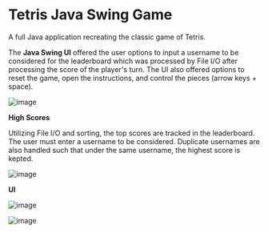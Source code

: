 # Tetris Java Swing Game
A full Java application recreating the classic game of Tetris.

The **Java Swing UI** offered the user options to input a username to be considered for the leaderboard which was processed by File I/O after processing the score of the player's turn. The UI also offered options to reset the game, open the instructions, and control the pieces (arrow keys + space).

![image](https://user-images.githubusercontent.com/79131282/133379587-9c240b0a-a0e0-45bf-9e86-2aa360b41fe9.png)

**High Scores**

Utilizing File I/O and sorting, the top scores are tracked in the leaderboard. The user must enter a username to be considered. Duplicate usernames are also handled such that under the same username, the highest score is kepted.

![image](https://user-images.githubusercontent.com/79131282/133379612-f3a09fb6-55e3-4e10-9851-8d6e19e766a1.png)

**UI**

![image](https://user-images.githubusercontent.com/79131282/133379693-7ca038cd-7ef9-4175-bc10-4b025be1298e.png)

![image](https://user-images.githubusercontent.com/79131282/133379846-068a010c-95c8-463a-97b9-d07f32a71754.png)



